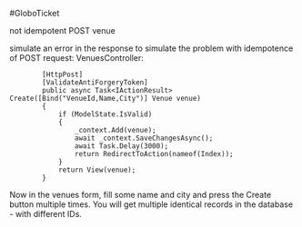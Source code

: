 #GloboTicket

not idempotent POST venue

simulate an error in the response to simulate the problem with idempotence of POST request:
VenuesController:
```
        [HttpPost]
        [ValidateAntiForgeryToken]
        public async Task<IActionResult> Create([Bind("VenueId,Name,City")] Venue venue)
        {
            if (ModelState.IsValid)
            {
                _context.Add(venue);
                await _context.SaveChangesAsync();
                await Task.Delay(3000);
                return RedirectToAction(nameof(Index));
            }
            return View(venue);
        }
```
Now in the venues form, fill some name and city and press the Create button multiple times. 
You will get multiple identical records in the database - with different IDs.
